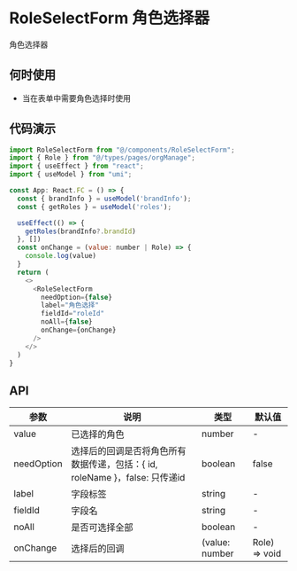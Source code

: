 # RoleSelectForm 角色选择器

角色选择器

## 何时使用
- 当在表单中需要角色选择时使用

## 代码演示

```js
import RoleSelectForm from "@/components/RoleSelectForm";
import { Role } from "@/types/pages/orgManage";
import { useEffect } from "react";
import { useModel } from "umi";

const App: React.FC = () => {
  const { brandInfo } = useModel('brandInfo');
  const { getRoles } = useModel('roles');

  useEffect(() => {
    getRoles(brandInfo?.brandId)
  }, [])
  const onChange = (value: number | Role) => {
    console.log(value)
  }
  return (
    <>
      <RoleSelectForm 
        needOption={false}
        label="角色选择"
        fieldId="roleId"
        noAll={false}
        onChange={onChange}
      />
    </>
  )
}
```

## API

| 参数 | 说明 | 类型 | 默认值 |
| --- | --- | --- | --- |
| value | 已选择的角色 | number | - |
| needOption | 选择后的回调是否将角色所有数据传递，包括：{ id, roleName }，false: 只传递id | boolean | false |
| label | 字段标签 | string | - |
| fieldId | 字段名 | string | - |
| noAll | 是否可选择全部 | boolean | - |
| onChange | 选择后的回调 | (value: number | Role) => void | - |
